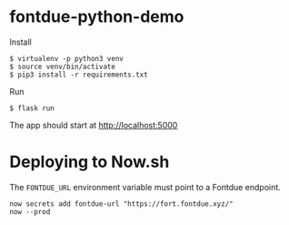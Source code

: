 # fontdue-python-demo

Install

```shell
$ virtualenv -p python3 venv
$ source venv/bin/activate
$ pip3 install -r requirements.txt
```

Run

```
$ flask run
```

The app should start at [http://localhost:5000](http://localhost:5000)


# Deploying to Now.sh

The `FONTDUE_URL` environment variable must point to a Fontdue endpoint.

``` shell
now secrets add fontdue-url "https://fort.fontdue.xyz/"
now --prod
```
